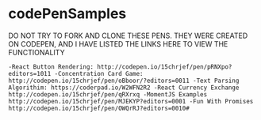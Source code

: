 # codePenSamples

DO NOT TRY TO FORK AND CLONE THESE PENS. THEY WERE CREATED ON CODEPEN, AND I HAVE LISTED THE LINKS HERE TO VIEW THE FUNCTIONALITY

`
-React Button Rendering: http://codepen.io/15chrjef/pen/pRNXpo?editors=1011
-Concentration Card Game: http://codepen.io/15chrjef/pen/oBboor/?editors=0011
-Text Parsing Algorithim: https://coderpad.io/W2WFN2R2
-React Currency Exchange http://codepen.io/15chrjef/pen/qRXrxq
-MomentJS Examples http://codepen.io/15chrjef/pen/MJEKYP?editors=0001
-Fun With Promises http://codepen.io/15chrjef/pen/OWQrRJ?editors=0010#
`
